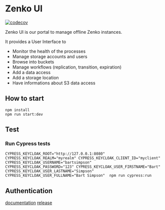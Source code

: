 # Zenko UI

[![codecov](https://codecov.io/gh/scality/zenko-ui/branch/development/1.0/graph/badge.svg?token=BRX58ZF4VJ)](https://codecov.io/gh/scality/zenko-ui)

Zenko UI is our portal to manage offline Zenko instances.

It provides a User Interface to
- Monitor the health of the processes
- Manage storage accounts and users
- Browse into buckets
- Manage workflows (replication, transition, expiration)
- Add a data access
- Add a storage location
- Have informations about S3 data access

## How to start

```
npm install
npm run start:dev
```

## Test

### Run Cypress tests
```
CYPRESS_KEYCLOAK_ROOT="http://127.0.0.1:8080" CYPRESS_KEYCLOAK_REALM="myrealm" CYPRESS_KEYCLOAK_CLIENT_ID="myclient" CYPRESS_KEYCLOAK_USERNAME="bartsimpson" CYPRESS_KEYCLOAK_PASSWORD="123" CYPRESS_KEYCLOAK_USER_FIRSTNAME="Bart" CYPRESS_KEYCLOAK_USER_LASTNAME="Simpson" CYPRESS_KEYCLOAK_USER_FULLNAME="Bart Simpson"  npm run cypress:run
```

## Authentication
[documentation](documentation/AUTHENTICATION.md)
[release](documentation/RELEASE.md)
